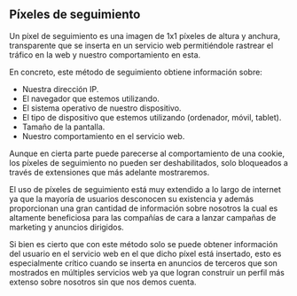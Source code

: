 ## Píxeles de seguimiento

Un píxel de seguimiento es una imagen de 1x1 píxeles de altura y anchura, transparente que se inserta en un servicio web permitiéndole rastrear el tráfico en la web y nuestro comportamiento en esta.

En concreto, este método de seguimiento obtiene información sobre:

* Nuestra dirección IP.
* El navegador que estemos utilizando.
* El sistema operativo de nuestro dispositivo.
* El tipo de dispositivo que estemos utilizando (ordenador, móvil, tablet).
* Tamaño de la pantalla.
* Nuestro comportamiento en el servicio web.

Aunque en cierta parte puede parecerse al comportamiento de una cookie, los píxeles de seguimiento no pueden ser deshabilitados, solo bloqueados a través de extensiones que más adelante mostraremos.

El uso de píxeles de seguimiento está muy extendido a lo largo de internet ya que la mayoría de usuarios desconocen su existencia y además proporcionan una gran cantidad de información sobre nosotros la cual es altamente beneficiosa para las compañías de cara a lanzar campañas de marketing y anuncios dirigidos.

Si bien es cierto que con este método solo se puede obtener información del usuario en el servicio web en el que dicho píxel está insertado, esto  es especialmente crítico cuando se inserta en anuncios de terceros que son mostrados en múltiples servicios web ya que logran construir un perfil más extenso sobre nosotros sin que nos demos cuenta.